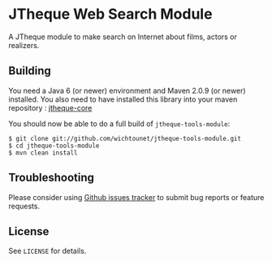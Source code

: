 # JTheque Web Search Module #

A JTheque module to make search on Internet about films, actors or realizers.

## Building ##

You need a Java 6 (or newer) environment and Maven 2.0.9 (or newer) installed. You also need to have installed
this library into your maven repository :
[jtheque-core](http://github.com/wichtounet/jtheque-core "jtheque-core")

You should now be able to do a full build of `jtheque-tools-module`:

    $ git clone git://github.com/wichtounet/jtheque-tools-module.git
    $ cd jtheque-tools-module
    $ mvn clean install

## Troubleshooting ##

Please consider using [Github issues tracker](http://github.com/wichtounet/jtheque-tools-module/issues) to submit bug reports or feature requests.

## License ##

See `LICENSE` for details.